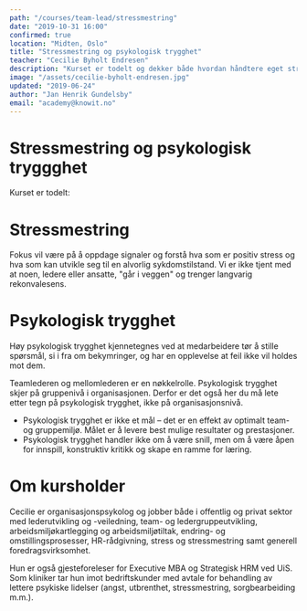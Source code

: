 ```yaml
---
path: "/courses/team-lead/stressmestring"
date: "2019-10-31 16:00"
confirmed: true
location: "Midten, Oslo"
title: "Stressmestring og psykologisk trygghet"
teacher: "Cecilie Byholt Endresen"
description: "Kurset er todelt og dekker både hvordan håndtere eget stressnivå og hvordan gi psykologisk trygghet til teamet."
image: "/assets/cecilie-byholt-endresen.jpg"
updated: "2019-06-24"
author: "Jan Henrik Gundelsby"
email: "academy@knowit.no"
---
```


# Stressmestring og psykologisk tryggghet

Kurset er todelt:

# Stressmestring
Fokus vil være på å oppdage signaler og forstå hva som er positiv stress og hva som kan utvikle seg til en alvorlig sykdomstilstand. Vi er ikke tjent med at noen, ledere eller ansatte, "går i veggen" og trenger langvarig rekonvalesens. 

# Psykologisk trygghet
Høy psykologisk trygghet kjennetegnes ved at medarbeidere tør å stille spørsmål, si i fra om bekymringer, og har en opplevelse at feil ikke vil holdes mot dem.

Teamlederen og mellomlederen er en nøkkelrolle. Psykologisk trygghet skjer på gruppenivå i organisasjonen. Derfor er det også her du må lete etter tegn på psykologisk trygghet, ikke på organisasjonsnivå.

* Psykologisk trygghet er ikke et mål – det er en effekt av optimalt team- og gruppemiljø. Målet er å levere best mulige resultater og prestasjoner.
* Psykologisk trygghet handler ikke om å være snill, men om å være åpen for innspill, konstruktiv kritikk og skape en ramme for læring.

# Om kursholder
Cecilie er organisasjonspsykolog og jobber både i offentlig og privat sektor med lederutvikling og -veiledning, team- og ledergruppeutvikling, arbeidsmiljøkartlegging og arbeidsmiljøtiltak, endring- og omstillingsprosesser, HR-rådgivning, stress og stressmestring samt generell foredragsvirksomhet. 

Hun er også gjesteforeleser for Executive MBA og Strategisk HRM ved UiS. Som kliniker tar hun imot bedriftskunder med avtale for behandling av lettere psykiske lidelser (angst, utbrenthet, stressmestring, sorgbearbeiding m.m.).
